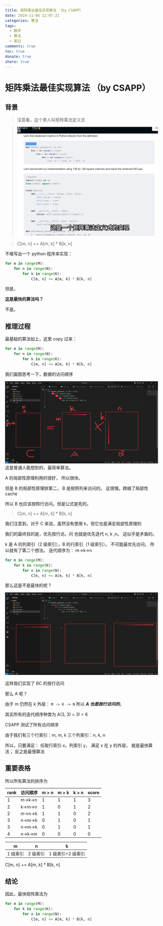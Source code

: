 ```yaml
---
title: 矩阵乘法最佳实现算法 （by CSAPP）
date: 2024-11-06 12:07:21
categories: 算法
tags:
  - 数学
  - 算法
  - 笔记
comments: true
toc: true
donate: true
share: true
---
```


# 矩阵乘法最佳实现算法 （by CSAPP）

## 背景

> 注意看，这个男人叫矩阵乘法定义式

> ![alt text](../imgs/matrix-multiplication/imgs/0.png)

> C[m, n] += A[m, k] \* B[k, n]

不难写出一个 python 程序来实现：

```python
for m in range(M):
    for n in range(N):
        for k in range(K):
            C[m, n] += A[m, k] * B[k, n]
```

但是，

**这是最快的算法吗？**

不是。

## 推理过程

最基础的算法如上，这里 copy 过来：

```python
for m in range(M):
    for n in range(N):
        for k in range(K):
            C[m, n] += A[m, k] * B[k, n]
```

我们画图思考一下，数据的访问顺序

![ ](../imgs/matrix-multiplication/imgs/1.png)
这是普通人能想到的，最简单算法。

A 的局部性原理利用的很好，
所以很快。

但是 B 的局部性原理排第二，
B 是按照列来访问的。
这很慢。跨越了局部性 cache

所以 B 也应该按照行访问。但是公式是死的。

> C[m, n] += A[m, k] \* B[k, n]

我们注意到，对于 C 来说，虽然没有使用 k，但它也是满足局部性原理的

我们的最终目的是，优先按行访。问
也就是优先迭代 n, k ,n。
这似乎是矛盾的。

k 是 A 的列索引（2 级索引），B 的行索引（1 级索引）。
不可能最优先访问。
所以就有了第二个想法。
迭代顺序为： m->k->n

```python
for m in range(M):
    for k in range(K):
        for n in range(N):
            C[m, n] += A[m, k] * B[k, n]
```

那么这是不是最快的呢？

![alt text](../imgs/matrix-multiplication/imgs/2.png)

这样我们实现了 BC 的按行访问

那么 A 呢？

由于 m 仍然在 k 外层：
`M -> K -> N`
所以 _**A 也是按行访问的**_。

其实所有的迭代顺序种类为 A(3, 3) = 3! = 6

CSAPP 测试了所有访问顺序

由于我们有三个行索引：m, m, k
三个列索引：n, k, n

所以，只要满足：
任取行索引 x，列索引 y，
满足 x 在 y 的外层，
就是最快算法；
反之是最慢算法

## 重要表格

所以所有算法的排序为

| rank | 访问顺序 | m > n | m > k | k > n | score |
| ---- | -------- | ----- | ----- | ----- | ----- |
| 1    | m->k->n  | 1     | 1     | 1     | 3     |
| 2    | k->m->n  | 1     | 0     | 1     | 2     |
| 2    | m->n->k  | 1     | 1     | 0     | 2     |
| 3    | n->m->k  | 0     | 1     | 0     | 1     |
| 3    | n->m->k  | 0     | 1     | 0     | 1     |
| 4    | n->k->m  | 0     | 0     | 0     | 0     |

| m        | n        | k                 |
| -------- | -------- | ----------------- |
| 1 级索引 | 2 级索引 | 1 级索引+2 级索引 |

C[m, n] += A[m, k] \* B[k, n]

## 结论

因此，最快矩阵乘法为

```python
for m in range(M):
    for k in range(K):
        for n in range(N):
            C[m, n] += A[m, k] * B[k, n]
```
